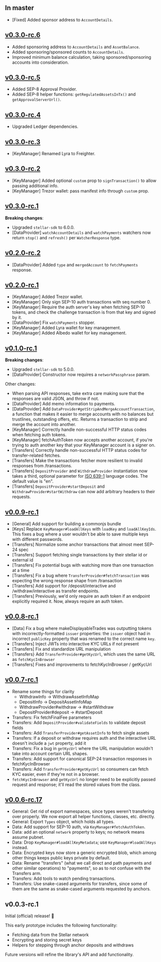 ## In master

- [Fixed] Added sponsor address to `AccountDetails`.

## [v0.3.0-rc.6](https://github.com/stellar/js-stellar-wallets/compare/v0.3.0-rc.5...v0.3.0-rc.6)

- Added sponsoring address to `AccountDetails` and `AssetBalance`.
- Added sponsoring/sponsored counts to `AccountDetails`.
- Improved minimum balance calculation, taking sponsored/sponsoring accounts
  into consideration.

## [v0.3.0-rc.5](https://github.com/stellar/js-stellar-wallets/compare/v0.3.0-rc.4...v0.3.0-rc.5)

- Added SEP-8 Approval Provider.
- Added SEP-8 helper functions: `getRegulatedAssetsInTx()` and
  `getApprovalServerUrl()`.

## [v0.3.0-rc.4](https://github.com/stellar/js-stellar-wallets/compare/v0.3.0-rc.3...v0.3.0-rc.4)

- Upgraded Ledger dependencies.

## [v0.3.0-rc.3](https://github.com/stellar/js-stellar-wallets/compare/v0.3.0-rc.2...v0.3.0-rc.3)

- [KeyManager] Renamed Lyra to Freighter.

## [v0.3.0-rc.2](https://github.com/stellar/js-stellar-wallets/compare/v0.3.0-rc.1...v0.3.0-rc.2)

- [KeyManager] Added optional `custom` prop to `signTransaction()` to allow
  passing additional info.
- [KeyManager] Trezor wallet: pass manifest info through `custom` prop.

## [v0.3.0-rc.1](https://github.com/stellar/js-stellar-wallets/compare/v0.2.0-rc.2...v0.3.0-rc.1)

**Breaking changes**:

- Upgraded `stellar-sdk` to 6.0.0.
- [DataProvider] `watchAccountDetails` and `watchPayments` watchers now return
  `stop()` and `refresh()` per `WatcherResponse` type.

## [v0.2.0-rc.2](https://github.com/stellar/js-stellar-wallets/compare/v0.2.0-rc.1...v0.2.0-rc.2)

- [DataProvider] Added `type` and `mergedAccount` to `fetchPayments` response.

## [v0.2.0-rc.1](https://github.com/stellar/js-stellar-wallets/compare/v0.1.0-rc.1...v0.2.0-rc.1)

- [KeyManager] Added Trezor wallet.
- [KeyManager] Only sign SEP-10 auth transactions with seq number 0.
- [KeyManager] Require the auth server's key when fetching SEP-10 tokens, and
  check the challenge transaction is from that key and signed by it.
- [DataProvider] Fix `watchPayments` stopper.
- [KeyManager] Added Lyra wallet for key management.
- [KeyManager] Added Albedo wallet for key management.

## [v0.1.0-rc.1](https://github.com/stellar/js-stellar-wallets/compare/v0.0.9-rc.1...v0.1.0-rc.1)

**Breaking changes**:

- Upgraded `stellar-sdk` to 5.0.0.
- [DataProvider] Constructor now requires a `networkPassphrase` param.

Other changes:

- When parsing API responses, take extra care making sure that the responses are
  valid JSON, and throw if not.
- [DataProvider] Add memo information to payments.
- [DataProvider] Add `DataProvider#getStripAndMergeAccountTransaction`, a
  function that makes it easier to merge accounts with no balances but
  trustlines, outstanding offers, etc. Returns a transaction to strip and merge
  the account into another.
- [KeyManager] Correctly handle non-successful HTTP status codes when fetching
  auth tokens.
- [KeyManager] fetchAuthToken now accepts another account, if you're trying to
  auth another key that your KeyManager account is a signer on.
- [Transfers] Correctly handle non-successful HTTP status codes for
  transfer-related fetches.
- [Transfers] Make the transactions fetcher more resilient to invalid responses
  from /transactions.
- [Transfers] `DepositProvider` and `WithdrawProvider` instantiation now takes a
  third, optional parameter for
  [ISO 639-1](https://en.wikipedia.org/wiki/ISO_639-1) language codes. The
  default value is "en".
- [Transfers] `DepositProvider#startDeposit` and
  `WithdrawProvider#startWithdraw` can now add arbitrary headers to their
  requests.

## [v0.0.9-rc.1](https://github.com/stellar/js-stellar-wallets/compare/v0.0.8-rc.1...v0.0.9-rc.1)

- [General] Add support for building a commonjs bundle
- [Keys] Replace `KeyManager#loadAllKeys` with `loadKey` and `loadAllKeyIds`.
  This fixes a bug where a user wouldn't be able to save multiple keys with
  different passwords.
- [Transfers] Normalize some anchor transactions that almost meet SEP-24 spec
- [Transfers] Support fetching single transactions by their stellar id or
  external id
- [Transfers] Fix potential bugs with watching more than one transaction at a
  time
- [Transfers] Fix a bug where `TransferProvider#fetchTransaction` was expecting
  the wrong response shape from /transaction
- [Transfers] Add support for /deposit/interactive and /withdraw/interactive as
  transfer endpoints.
- [Transfers] Previously, we'd only require an auth token if an endpoint
  explicitly required it. Now, always require an auth token.

## [v0.0.8-rc.1](https://github.com/stellar/js-stellar-wallets/compare/v0.0.7-rc.1...v0.0.8-rc.1)

- [Data] Fix a bug where makeDisplayableTrades was outputting tokens with
  incorrectly-formatted `issuer` properties: the `issuer` object had in
  incorrect `publicKey` property that was renamed to the correct name `key`.
- [Transfers] Inject JWTs into interactive KYC URLs if not present
- [Transfers] Fix and standardize URL manipulation
- [Transfers} Add `TransferProvider#getKycUrl`, which uses the same URL as
  `fetchKycInBrowser`
- [Transfers] Fixes and improvements to fetchKycInBrowser / getKycUrl

## [v0.0.7-rc.1](https://github.com/stellar/js-stellar-wallets/compare/v0.0.6-rc.17...v0.0.7-rc.1)

- Rename some things for clarity
  - WithdrawInfo -> WithdrawAssetInfoMap
  - DepositInfo -> DepositAssetInfoMap
  - WithdrawProvider#withdraw -> #startWithdraw
  - DepositProvider#deposit -> #startDeposit
- Transfers: Fix fetchFinalFee parameters
- Transfers: Add `DepositProvider#validateFields` to validate deposit fields
- Transfers: Add `TransferProvider#getAssetInfo` to fetch single assets
- Transfers: If a deposit or withdraw requires auth and the interactive URL
  doesn't include a `jwt` property, add it
- Transfers: Fix a bug in `getKycUrl` where the URL manipulation wouldn't take
  into account certain URL shapes.
- Transfers: Add support for canonical SEP-24 transaction responses in
  fetchKycInBrowser
- Transfers: Add `TransferProvider#getKycUrl` so consumers can fetch KYC easier,
  even if they're not in a browser.
- `fetchKycInBrowser` and `getKycUrl` no longer need to be explicitly passed
  request and response; it'll read the stored values from the class.

## [v0.0.6-rc.17](https://github.com/stellar/js-stellar-wallets/compare/v0.0.3-rc1...v0.0.6-rc.17)

- General: Get rid of export namespaces, since types weren't transfering over
  properly. We now export all helper functions, classes, etc. directly.
- General: Export `Types` object, which holds all types.
- Data: Add support for SEP-10 auth, via `KeyManager#fetchAuthToken`.
- Data: add an optional `network` property to keys; no network means assume
  pubnet.
- Data: Drop `KeyManager#loadAllKeyMetadata`; use `KeyManager#loadAllKeys`
  instead.
- Data: Encrypted keys now store a generic encrypted blob, which among other
  things keeps public keys private by default.
- Data: Rename "transfers" (what we call direct and path payments and other
  similar operations) to "payments", so as to not confuse with the Transfers
  arm.
- Transfers: Add tools to watch pending transactions.
- Transfers: Use snake-cased arguments for transfers, since some of them are the
  same as snake-cased arguments requested by anchors.

## v0.0.3-rc.1

Initial (official) release! 🎉

This early prototype includes the following functionality:

- Fetching data from the Stellar network
- Encrypting and storing secret keys
- Helpers for stepping through anchor deposits and withdraws

Future versions will refine the library's API and add functionality.
